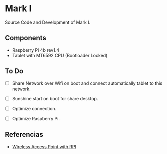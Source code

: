 # Mark I
Source Code and Development of Mark I.

## Components
- Raspberry Pi 4b rev1.4
- Tablet with MT6592 CPU (Bootloader Locked)

## To Do
- [ ] Share Network over Wifi on boot and connect automatically tablet to this network.
- [ ] Sunshine start on boot for share desktop.
- [ ] Optimize connection.
- [ ] Optimize Raspberry Pi.


## Referencias

- [Wireless Access Point with RPI](https://thepi.io/how-to-use-your-raspberry-pi-as-a-wireless-access-point/)
